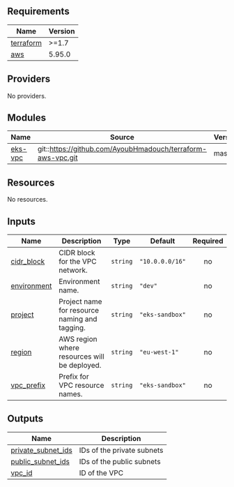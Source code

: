 <!-- BEGINNING OF PRE-COMMIT-TERRAFORM DOCS HOOK -->
## Requirements

| Name | Version |
|------|---------|
| <a name="requirement_terraform"></a> [terraform](#requirement\_terraform) | >=1.7 |
| <a name="requirement_aws"></a> [aws](#requirement\_aws) | 5.95.0 |

## Providers

No providers.

## Modules

| Name | Source | Version |
|------|--------|---------|
| <a name="module_eks-vpc"></a> [eks-vpc](#module\_eks-vpc) | git::https://github.com/AyoubHmadouch/terraform-aws-vpc.git | master |

## Resources

No resources.

## Inputs

| Name | Description | Type | Default | Required |
|------|-------------|------|---------|:--------:|
| <a name="input_cidr_block"></a> [cidr\_block](#input\_cidr\_block) | CIDR block for the VPC network. | `string` | `"10.0.0.0/16"` | no |
| <a name="input_environment"></a> [environment](#input\_environment) | Environment name. | `string` | `"dev"` | no |
| <a name="input_project"></a> [project](#input\_project) | Project name for resource naming and tagging. | `string` | `"eks-sandbox"` | no |
| <a name="input_region"></a> [region](#input\_region) | AWS region where resources will be deployed. | `string` | `"eu-west-1"` | no |
| <a name="input_vpc_prefix"></a> [vpc\_prefix](#input\_vpc\_prefix) | Prefix for VPC resource names. | `string` | `"eks-sandbox"` | no |

## Outputs

| Name | Description |
|------|-------------|
| <a name="output_private_subnet_ids"></a> [private\_subnet\_ids](#output\_private\_subnet\_ids) | IDs of the private subnets |
| <a name="output_public_subnet_ids"></a> [public\_subnet\_ids](#output\_public\_subnet\_ids) | IDs of the public subnets |
| <a name="output_vpc_id"></a> [vpc\_id](#output\_vpc\_id) | ID of the VPC |
<!-- END OF PRE-COMMIT-TERRAFORM DOCS HOOK -->
